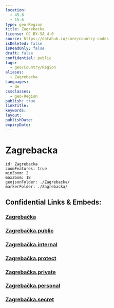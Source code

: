 ```yaml
---
location:
  - 45.8
  - 15.6
type: geo-Region
title: Zagrebacka
license: CC BY-SA 4.0
source: https://datahub.io/core/country-codes
isDeleted: false
isReadOnly: false
draft: false
confidential: public
tags:
  - geo/Country/Region
aliases:
  - Zagrebacka
Languages:
  - de
cssclasses:
  - geo-Region
publish: true
linkTitle:
keywords:
layout:
publishDate:
expiryDate:
---
```


# Zagrebacka

```leaflet
id: Zagrebacka
zoomFeatures: true 
minZoom: 2 
maxZoom: 18
geojsonFolder: ./Zagrebacka/
markerFolder: ./Zagrebacka/
```


## Confidential Links & Embeds: 

### [Zagrebačka](/_Standards/Earth/Continent/Europe/Europe~Central/Croatia/Counties/Zagrebačka.md) 

### [Zagrebačka.public](/_public/Earth/Continent/Europe/Europe~Central/Croatia/Counties/Zagrebačka.public.md) 

### [Zagrebačka.internal](/_internal/Earth/Continent/Europe/Europe~Central/Croatia/Counties/Zagrebačka.internal.md) 

### [Zagrebačka.protect](/_protect/Earth/Continent/Europe/Europe~Central/Croatia/Counties/Zagrebačka.protect.md) 

### [Zagrebačka.private](/_private/Earth/Continent/Europe/Europe~Central/Croatia/Counties/Zagrebačka.private.md) 

### [Zagrebačka.personal](/_personal/Earth/Continent/Europe/Europe~Central/Croatia/Counties/Zagrebačka.personal.md) 

### [Zagrebačka.secret](/_secret/Earth/Continent/Europe/Europe~Central/Croatia/Counties/Zagrebačka.secret.md)

